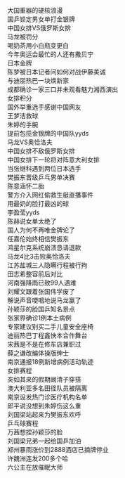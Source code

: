 大国重器的硬核浪漫  
国乒锁定男女单打金银牌  
中国女排VS俄罗斯女排  
马龙被罚分  
喝奶茶用小白瓶变更白  
今年奥运会最忙的人还有撒贝宁  
日本金牌  
陈梦被日本记者问如何对战伊藤美诚  
与迪丽热巴一块焕新家  
成都确诊一家三口并未观看魅力湘西演出  
女排积分  
国外举重选手感谢中国网友  
王梦洁救球  
朱婷的手腕  
提前包揽金银牌的中国队yyds  
马龙VS奥恰洛夫  
中国女排不敌俄罗斯女排  
中国女排下一轮将对阵意大利女排  
当张继科遇到两位日本选手  
樊振东晋级乒乓男单决赛  
陈意涵怀二胎  
警方介入网红偷救生艇直播事件  
用最奶的脸打最凶的球  
李盈莹yyds  
陈赫说女单太绝了  
国人为何不再唯金牌论了  
任嘉伦始终相信樊振东  
鸿星尔克系统崩溃恳请退款  
马龙4比3击败奥恰洛夫  
江苏盐城三人隐瞒行程被行拘  
田志希整容前后对比  
河南强降雨已致99人遇难  
刘耀文跟着张国伟学废了  
解说声音哽咽地说马龙赢了  
孙颖莎的脸国乒知名景点  
张家界确诊1例本土病例  
专家建议别买二手儿童安全座椅  
迪丽热巴丁程鑫快本合作舞台  
宋茜是不是在修车店兼职过  
薛之谦改编体操版绅士  
南京通报18例新增病例活动轨迹  
女排赛程  
突如其来的假期阚清子穿搭  
澳大利亚多名田径队员被隔离  
南京设发热门诊医疗机构名单  
郎平说没想到朱婷伤这么重  
刘国梁站起来为樊振东欢呼  
乒乓球赛程  
万茜想捏孙颖莎的脸  
刘国梁兄弟一起给国乒加油  
郑州暴雨涨价到2888酒店已摘牌停业  
许魏洲连发200多个哈  
六公主在放催眠大师  
